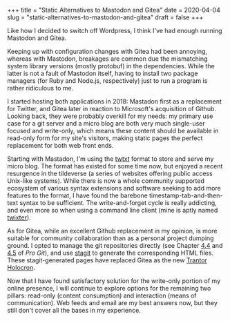 +++
title = "Static Alternatives to Mastodon and Gitea"
date = 2020-04-04
slug = "static-alternatives-to-mastodon-and-gitea"
draft = false
+++

Like how I decided to switch off Wordpress, I think I've had enough running
Mastodon and Gitea.

Keeping up with configuration changes with Gitea had been annoying, whereas with
Mastodon, breakages are common due the mismatching system library versions
(mostly protobuf) in the dependencies. While the latter is not a fault of
Mastodon itself, having to install two package managers (for Ruby and Node.js,
respectively) just to run a program is rather ridiculous to me.

I started hosting both applications in 2018: Mastadon first as a replacement for
Twitter, and Gitea later in reaction to Microsoft's acquisition of
Github. Looking back, they were probably overkill for my needs: my primary use
case for a git server and a micro blog are both very much single-user focused
and write-only, which means these content should be available in read-only form
for my site's visitors, making static pages the perfect replacement for both web
front ends.

Starting with Mastadon, I'm using the [twtxt](https://twtxt.readthedocs.io/en/latest/) format to store and serve my micro
blog. The format has existed for some time now, but enjoyed a recent resurgence
in the tildeverse (a series of websites offering public access Unix-like
systems). While there is now a whole community supported ecosystem of various
syntax extensions and software seeking to add more features to the format, I
have found the barebone timestamp-tab-and-then-text syntax to be sufficient. The
write-and-forget cycle is really addicting, and even more so when using a
command line client (mine is aptly named [twixter](https://git.shimmy1996.com/twixter/)).

As for Gitea, while an excellent Github replacement in my opinion, is more
suitable for community collaboration than as a personal project dumping
ground. I opted to manage the git repositories directly (see Chapter [4.4](https://git-scm.com/book/en/v2/Git-on-the-Server-Setting-Up-the-Server) and [4.5](https://git-scm.com/book/en/v2/Git-on-the-Server-Git-Daemon)
of _Pro Git_), and use [stagit](https://git.codemadness.org/stagit/) to generate the corresponding HTML files. These
stagit-generated pages have replaced Gitea as the new [Trantor Holocron](https://git.shimmy1996.com/).

Now that I have found satisfactory solution for the write-only portion of my
online presence, I will continue to explore options for the remaining two
pillars: read-only (content consumption) and interaction (means of
communication). Web feeds and email are my best answers now, but they still
don't cover all the bases in my experience.
